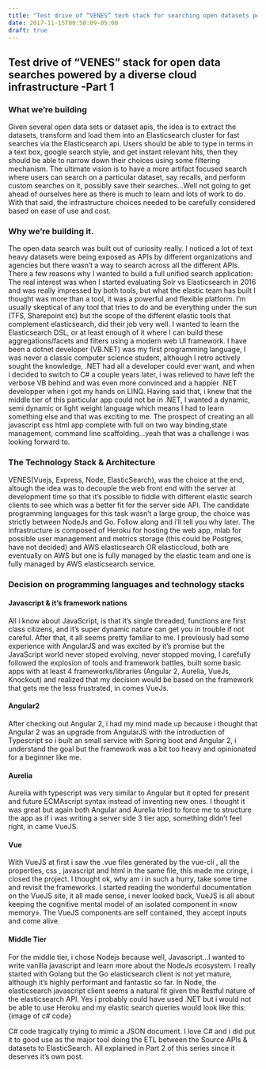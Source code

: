 ```yaml
---
title: "Test drive of “VENES” tech stack for searching open datasets powered by a diverse cloud infrastructure -Part 1"
date: 2017-11-15T00:58:09-05:00
draft: true
---
```

## Test drive of “VENES” stack for open data searches powered by a diverse cloud infrastructure -Part 1

### What we’re building

Given several open data sets or dataset apis, the idea is to extract the datasets, transform and load them into an Elasticsearch cluster for fast searches via the Elasticsearch api. Users should be able to type in terms in a text box, google search style, and get instant relevant hits, then they should be able to narrow down their choices using some filtering mechanism. The ultimate vision is to have a more artifact focused search where users can search on a particular dataset, say recalls, and perform custom searches on it, possibly save their searches…Well not going to get ahead of ourselves here as there is much to learn and lots of work to do. With that said, the infrastructure choices needed to be carefully considered based on ease of use and cost.

### Why we’re building it.
The open data search was built out of curiosity really. I noticed a lot of text heavy datasets were being exposed as APIs by different organizations and agencies but there wasn’t a way to search across all the different APIs. There a few reasons why I wanted to build a full unified search application:
The real interest was when I started evaluating Solr vs Elasticsearch in 2016 and was really impressed by both tools, but what the elastic team has built I thought was more than a tool, it was a powerful and flexible platform. I’m usually skeptical of any tool that tries to do and be everything under the sun (TFS, Sharepoint etc) but the scope of the different elastic tools that complement elasticsearch, did their job very well. I wanted to learn the Elasticsearch DSL, or at least enough of it where I can build these aggregations/facets and filters using a modern web UI framework.
I have been a dotnet developer (VB.NET) was my first programming language, I was never a classic computer science student, although I retro actively sought the knowledge, .NET had all a developer could ever want, and when i decided to switch to C# a couple years later, i was relieved to have left the verbose VB behind and was  even more convinced and a happier .NET developper when i got my hands on LINQ. Having said that, i knew that the middle tier of this particular app could not be in .NET, I wanted a dynamic, semi dynamic or light weight language which means I had to learn something else and that was exciting to me.
The prospect of creating an all javascript css html app complete with full on two way binding,state management, command line scaffolding…yeah that was a challenge i was looking forward to.

### The Technology Stack & Architecture
VENES(Vuejs, Express, Node, ElasticSearch), was the choice at the end, altough the idea was to decouple the web front end with the server at development time so that it’s possible to fiddle with different elastic search clients to see which was a better fit for the server side API. The candidate programming languages for this task wasn’t a large group, the choice was strictly between NodeJs and Go. Follow along and i’ll tell you why later.
The infrastructure is composed of Heroku for hosting the web app, mlab for possible user management and metrics storage (this could be Postgres, have not decided) and AWS elasticsearch OR elasticcloud, both are eventually on AWS but one is fully managed by the elastic team and one is fully managed by AWS elasticsearch service.


### Decision on programming languages and technology stacks
#### Javascript & it’s framework nations
All i know about JavaScript, is that it’s single threaded, functions are first class citizens, and it’s super dynamic nature can get you in trouble if not careful. After that, it all seems pretty familiar to me. I previously had some experience with AngularJS and was excited by it’s promise but the JavaScript world never stoped evolving, never stopped moving, I carefully followed the explosion of tools and framework battles, built some basic apps with at least 4 frameworks/libraries (Angular 2, Aurelia, VueJs, Knockout) and realized that my decision would be based on the framework that gets me the less frustrated, in comes VueJs.

#### Angular2
After checking out Angular 2, i had my mind made up because i thought that Angular 2 was an upgrade from AngularJS with the introduction of Typescript so i built an small service with Spring boot and Angular 2, i understand the goal but the framework was a bit too heavy and opinionated for a beginner like me.
#### Aurelia 
Aurelia with typescript was very similar to Angular but it opted for present and future ECMAscript syntax instead of inventing new ones. I thought it was great but again both Angular and Aurelia tried to force me to structure the  app as if i was writing a server side 3 tier app, something didn’t feel right, in came VueJS.
#### Vue
With VueJS at first i saw the .vue files generated by the vue-cli , all the properties, css , javascript and html in the same file, this made me cringe, i closed the project. I thought ok, why am i in such a hurry, take some time and revisit the frameworks. I started reading the wonderful documentation on the VueJS site, it all made sense, i never looked back, VueJS is all about keeping the cognitive mental model of an isolated component in «now memory». The VueJS components are self contained, they accept inputs and come alive. 
#### Middle Tier
For the middle tier, i chose Nodejs because well, Javascript…I wanted to write vanilla javascript and learn more about the NodeJs ecosystem. I really started with Golang but the Go elasticsearch client is not yet mature, although it’s highly performant and fantastic so far. In Node, the elasticsearch javascript client seems a natural fit given the Restful nature of the elasticsearch API. Yes i probably could have used .NET but i would not be able to use Heroku and my elastic search queries would look like this: {image of c# code} 



C# code tragically trying to mimic a JSON document. I love C# and i did put it to good use as the major tool doing the ETL between the Source APIs & datasets to ElasticSearch. All explained in Part 2 of this series since it deserves it’s own post.
